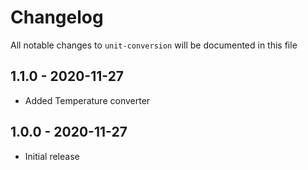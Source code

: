 # Changelog

All notable changes to `unit-conversion` will be documented in this file
## 1.1.0 - 2020-11-27
- Added Temperature converter

## 1.0.0 - 2020-11-27

- Initial release
